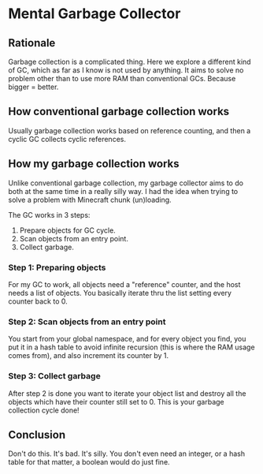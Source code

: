Mental Garbage Collector
========================

Rationale
---------

Garbage collection is a complicated thing. Here we explore a different kind of GC,
which as far as I know is not used by anything. It aims to solve no problem other
than to use more RAM than conventional GCs. Because bigger = better.

How conventional garbage collection works
-------------------------

Usually garbage collection works based on reference counting, and then a cyclic GC
collects cyclic references.

How my garbage collection works
---------------

Unlike conventional garbage collection, my garbage collector aims to do both at the
same time in a really silly way. I had the idea when trying to solve a problem with
Minecraft chunk (un)loading.

The GC works in 3 steps:
1. Prepare objects for GC cycle.
2. Scan objects from an entry point.
3. Collect garbage.

### Step 1: Preparing objects

For my GC to work, all objects need a "reference" counter, and the host needs a list
of objects. You basically iterate thru the list setting every counter back to 0.

### Step 2: Scan objects from an entry point

You start from your global namespace, and for every object you find, you put it in a
hash table to avoid infinite recursion (this is where the RAM usage comes from), and
also increment its counter by 1.

### Step 3: Collect garbage

After step 2 is done you want to iterate your object list and destroy all the objects
which have their counter still set to 0. This is your garbage collection cycle done!

Conclusion
----------

Don't do this. It's bad. It's silly. You don't even need an integer, or a hash table
for that matter, a boolean would do just fine.
